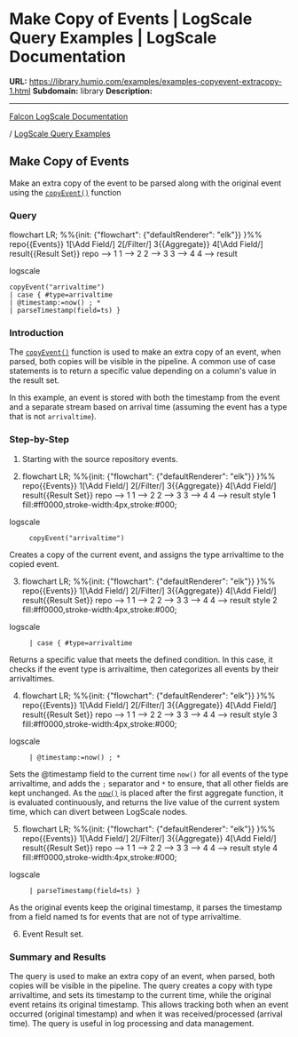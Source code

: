 # Make Copy of Events | LogScale Query Examples | LogScale Documentation

**URL:** https://library.humio.com/examples/examples-copyevent-extracopy-1.html
**Subdomain:** library
**Description:** 

---

[Falcon LogScale Documentation](https://library.humio.com)

/ [LogScale Query Examples](examples.html)

## Make Copy of Events

Make an extra copy of the event to be parsed along with the original event using the [`copyEvent()`](https://library.humio.com/data-analysis/functions-copyevent.html) function 

### Query

flowchart LR; %%{init: {"flowchart": {"defaultRenderer": "elk"}} }%% repo{{Events}} 1[\Add Field/] 2[/Filter/] 3{{Aggregate}} 4[\Add Field/] result{{Result Set}} repo --> 1 1 --> 2 2 --> 3 3 --> 4 4 --> result

logscale
    
    
    copyEvent("arrivaltime")
    | case { #type=arrivaltime
    | @timestamp:=now() ; *
    | parseTimestamp(field=ts) }

### Introduction

The [`copyEvent()`](https://library.humio.com/data-analysis/functions-copyevent.html) function is used to make an extra copy of an event, when parsed, both copies will be visible in the pipeline. A common use of case statements is to return a specific value depending on a column's value in the result set. 

In this example, an event is stored with both the timestamp from the event and a separate stream based on arrival time (assuming the event has a type that is not `arrivaltime`). 

### Step-by-Step

  1. Starting with the source repository events.

  2. flowchart LR; %%{init: {"flowchart": {"defaultRenderer": "elk"}} }%% repo{{Events}} 1[\Add Field/] 2[/Filter/] 3{{Aggregate}} 4[\Add Field/] result{{Result Set}} repo --> 1 1 --> 2 2 --> 3 3 --> 4 4 --> result style 1 fill:#ff0000,stroke-width:4px,stroke:#000;

logscale
         
         copyEvent("arrivaltime")

Creates a copy of the current event, and assigns the type arrivaltime to the copied event. 

  3. flowchart LR; %%{init: {"flowchart": {"defaultRenderer": "elk"}} }%% repo{{Events}} 1[\Add Field/] 2[/Filter/] 3{{Aggregate}} 4[\Add Field/] result{{Result Set}} repo --> 1 1 --> 2 2 --> 3 3 --> 4 4 --> result style 2 fill:#ff0000,stroke-width:4px,stroke:#000;

logscale
         
         | case { #type=arrivaltime

Returns a specific value that meets the defined condition. In this case, it checks if the event type is arrivaltime, then categorizes all events by their arrivaltimes. 

  4. flowchart LR; %%{init: {"flowchart": {"defaultRenderer": "elk"}} }%% repo{{Events}} 1[\Add Field/] 2[/Filter/] 3{{Aggregate}} 4[\Add Field/] result{{Result Set}} repo --> 1 1 --> 2 2 --> 3 3 --> 4 4 --> result style 3 fill:#ff0000,stroke-width:4px,stroke:#000;

logscale
         
         | @timestamp:=now() ; *

Sets the @timestamp field to the current time `now()` for all events of the type arrivaltime, and adds the `;` separator and `*` to ensure, that all other fields are kept unchanged. As the [`now()`](https://library.humio.com/data-analysis/functions-now.html) is placed after the first aggregate function, it is evaluated continuously, and returns the live value of the current system time, which can divert between LogScale nodes. 

  5. flowchart LR; %%{init: {"flowchart": {"defaultRenderer": "elk"}} }%% repo{{Events}} 1[\Add Field/] 2[/Filter/] 3{{Aggregate}} 4[\Add Field/] result{{Result Set}} repo --> 1 1 --> 2 2 --> 3 3 --> 4 4 --> result style 4 fill:#ff0000,stroke-width:4px,stroke:#000;

logscale
         
         | parseTimestamp(field=ts) }

As the original events keep the original timestamp, it parses the timestamp from a field named ts for events that are not of type arrivaltime. 

  6. Event Result set.




### Summary and Results

The query is used to make an extra copy of an event, when parsed, both copies will be visible in the pipeline. The query creates a copy with type arrivaltime, and sets its timestamp to the current time, while the original event retains its original timestamp. This allows tracking both when an event occurred (original timestamp) and when it was received/processed (arrival time). The query is useful in log processing and data management.
